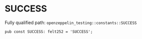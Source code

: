 # SUCCESS

Fully qualified path: `openzeppelin_testing::constants::SUCCESS`

<pre><code class="language-rust">pub const SUCCESS: felt252 = &apos;SUCCESS&apos;;</code></pre>

